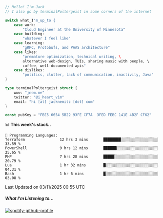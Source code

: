 ```go
// Hello! I'm Jack
// I also go by terminalPoltergeist in some corners of the internet

switch what_I'm_up_to {
    case work:
        "Cloud Engineer at the University of Minnesota"
    case building:
        "whatever I feel like"
    case learning:
        "gRPC, Protobufs, and PAAS architecture"
    case likes:
        "premature optimization, technical writing, \
        alternative web-design, TUIs, sharing music with people, \
        coffee, well-documented apis"
    case dislikes:
        "politics, clutter, lack of communication, inactivity, Java"
}

type terminalPoltergeist struct {
    www: "jnem.me"
    twitter: "@i_heart_vim"
    email: "hi [at] jacknemitz [dot] com"
}

const pubKey = "FBE5 6654 5B22 93FE CF7A  3FED FEBC 141E 4B2F CF62"
```

<!--START_SECTION:waka-->
📊 **This week's stack..** 

```text
💬 Programming Languages: 
Terraform                12 hrs 3 mins       ████████░░░░░░░░░░░░░░░░░   33.59 % 
PowerShell               9 hrs 12 mins       ██████░░░░░░░░░░░░░░░░░░░   25.65 % 
PHP                      7 hrs 28 mins       █████░░░░░░░░░░░░░░░░░░░░   20.79 % 
Lua                      1 hr 32 mins        █░░░░░░░░░░░░░░░░░░░░░░░░   04.31 % 
Bash                     1 hr 6 mins         █░░░░░░░░░░░░░░░░░░░░░░░░   03.08 % 
```


 Last Updated on 03/11/2025 00:55 UTC
<!--END_SECTION:waka-->

##### What I'm Listening to...

[![spotify-github-profile](https://jnem.me/listening-item?maxAge=2592000)](https://jnem.me/listening)
